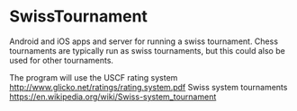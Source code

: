 # SwissTournament
Android and iOS apps and server for running a swiss tournament. Chess tournaments are typically run as swiss tournaments, but this could also be used for other tournaments.

The program will use the USCF rating system
http://www.glicko.net/ratings/rating.system.pdf
Swiss system tournaments
https://en.wikipedia.org/wiki/Swiss-system_tournament
